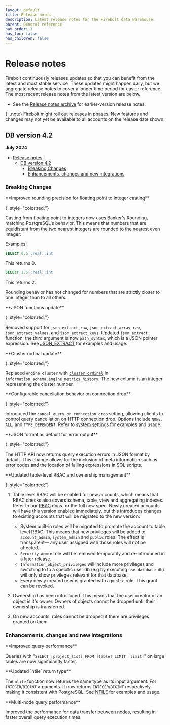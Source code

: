 ```yaml
---
layout: default
title: Release notes
description: Latest release notes for the Firebolt data warehouse.
parent: General reference
nav_order: 1
has_toc: false
has_children: false
---
```


# Release notes

Firebolt continuously releases updates so that you can benefit from the latest and most stable service. These updates might happen daily, but we aggregate release notes to cover a longer time period for easier reference. The most recent release notes from the latest version are below. 

- See the [Release notes archive](../release-notes/release-notes-archive.md) for earlier-version release notes.

{: .note}
Firebolt might roll out releases in phases. New features and changes may not yet be available to all accounts on the release date shown.

## DB version 4.2
**July 2024**

- [Release notes](#release-notes)
  - [DB version 4.2](#db-version-42)
    - [Breaking Changes](#breaking-changes)
    - [Enhancements, changes and new integrations](#enhancements-changes-and-new-integrations)

### Breaking Changes 

<!--- FIR-33028 --->**Improved rounding precision for floating point to integer casting**
{: style="color:red;"}

Casting from floating point to integers now uses Banker's Rounding, matching PostgreSQL's behavior. This means that numbers that are equidistant from the two nearest integers are rounded to the nearest even integer:  

Examples:
```sql
SELECT 0.5::real::int
``` 
This returns 0. 

```sql
SELECT 1.5::real::int
``` 
This returns 2. 

 Rounding behavior has not changed for numbers that are strictly closer to one integer than to all others.
 
<!--- FIR-33869---> **JSON functions update**
{: style="color:red;"}

Removed support for `json_extract_raw`, `json_extract_array_raw`, `json_extract_values`, and `json_extract_keys`. Updated `json_extract` function: the third argument is now `path_syntax`, which is a JSON pointer expression. See [JSON_EXTRACT](../sql_reference/../../sql_reference/functions-reference/JSON/json-extract.md) for examples and usage. 

<!--- FIR-32486---> **Cluster ordinal update**
{: style="color:red;"}

Replaced `engine_cluster` with [`cluster_ordinal`](../sql_reference/../../sql_reference/information-schema/engine-metrics-history.md) in `information_schema.engine_metrics_history`. The new column is an integer representing the cluster number.

<!--- FIR-34090 ---> **Configurable cancellation behavior on connection drop**
{: style="color:red;"}

Introduced the `cancel_query_on_connection_drop` setting, allowing clients to control query cancellation on HTTP connection drop. Options include `NONE`, `ALL`, and `TYPE_DEPENDENT`. Refer to [system settings](../system-settings.md#query-cancellation-mode-on-connection-drop) for examples and usage. 

<!--- FIR-33925 ---> **JSON format as default for error output**
{: style="color:red;"}

The HTTP API now returns query execution errors in JSON format by default. This change allows for the inclusion of meta information such as error codes and the location of failing expressions in SQL scripts.

<!--- FIR-33857---> **Updated table-level RBAC and ownership management**
{: style="color:red;"}

1. Table level RBAC will be enabled for new accounts, which means that RBAC checks also covers schema, table, view and aggregating indexes. Refer to our [RBAC](./../../Guides/security/rbac.md) docs for the full new spec. Newly created accounts will have this version enabled immediately, but this introduces changes to existing accounts that will be migrated to the new version:
   * System built-in roles will be migrated to promote the account to table level RBAC. This means that new privileges will be added to `account_admin`, `system_admin` and `public` roles. The effect is transparent— any user assigned with those roles will not be affected.
   * `Security_admin` role will be removed temporarily and re-introduced in a later release.
   * `Information_object_privileges` will include more privileges and switching to to a specific user db (e.g by executing `use database db`) will only show privileges relevant for that database.
   * Every newly created user is granted with a `public` role. This grant can be revoked.

2. Ownership has been introduced. This means that the user creator of an object is it's owner. Owners of objects cannot be dropped until their ownership is transferred. 

3. On new accounts, roles cannot be dropped if there are privileges granted on them.

### Enhancements, changes and new integrations

<!--- FIR-33699---> **Improved query performance**

Queries with "`SELECT [project_list] FROM [table] LIMIT [limit]`" on large tables are now significantly faster.

<!--- FIR-32118---> **Updated `ntile` return type**

The `ntile` function now returns the same type as its input argument: For `INTEGER`/`BIGINT` arguments. It now returns `INTEGER`/`BIGINT` respectively, making it consistent with PostgreSQL. See [NTILE](../sql_reference/../../sql_reference/functions-reference/window/ntile.md) for examples and usage. 

<!--- FIR-32882---> **Multi-node query performance**

Improved the performance for data transfer between nodes, resulting in faster overall query execution times. 


